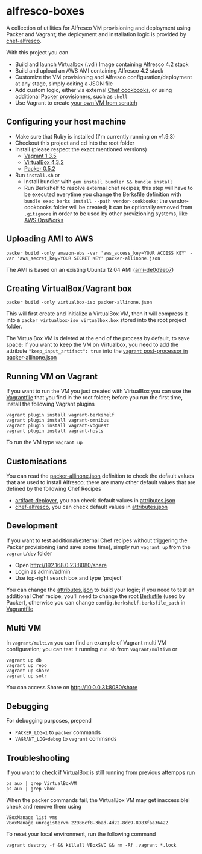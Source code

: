 alfresco-boxes
================

A collection of utilities for Alfresco VM provisioning and deployment using Packer and Vagrant; the deployment and installation logic is provided by [chef-alfresco](https://github.com/maoo/chef-alfresco).

With this project you can
* Build and launch Virtualbox (.vdi) Image containing Alfresco 4.2 stack
* Build and upload an AWS AMI containing Alfresco 4.2 stack
* Customize the VM provisioning and Alfresco configuration/deployment at any stage, simply editing a JSON file
* Add custom logic, either via external [Chef cookbooks](https://github.com/maoo/alfresco-boxes/tree/master/Berksfile), or using additional [Packer provisioners](https://github.com/maoo/alfresco-boxes/tree/master/packer-allinone.json#L127), such as ```shell```
* Use Vagrant to create [your own VM from scratch](https://github.com/maoo/alfresco-boxes/tree/master/vagrant/dev/Vagrantfile)

Configuring your host machine
---
* Make sure that Ruby is installed (I'm currently running on v1.9.3)
* Checkout this project and cd into the root folder
* Install (please respect the exact mentioned versions)
  * [Vagrant 1.3.5](http://docs.vagrantup.com/v2/installation/index.html)
  * [VirtualBox 4.3.2](https://www.virtualbox.org)
  * [Packer 0.5.2](http://www.packer.io/downloads.html)
* Run ```install.sh``` or
  * Install bundler with ```gem install bundler && bundle install```
  * Run Berkshelf to resolve external chef recipes; this step will have to be executed everytime you change the Berksfile definition with ```bundle exec berks install --path vendor-cookbooks```; the vendor-cookbooks folder will be created; it can be optionally removed from ```.gitignore``` in order to be used by other provizioning systems, like [AWS OpsWorks](http://docs.aws.amazon.com/opsworks/latest/userguide/workingcookbook-attributes.html)

Uploading AMI to AWS
---
```
packer build -only amazon-ebs -var 'aws_access_key=YOUR ACCESS KEY' -var 'aws_secret_key=YOUR SECRET KEY' packer-allinone.json
```
The AMI is based on an existing Ubuntu 12.04 AMI ([ami-de0d9eb7](http://thecloudmarket.com/image/ami-de0d9eb7--ubuntu-images-ebs-ubuntu-precise-12-04-amd64-server-20130222))

Creating VirtualBox/Vagrant box
---
```
packer build -only virtualbox-iso packer-allinone.json
```
This will first create and initialize a VirtualBox VM, then it will compress it into a ```packer_virtualbox-iso_virtualbox.box``` stored into the root project folder.

The VirtualBox VM is deleted at the end of the process by default, to save space; if you want to keep the VM on Virtualbox, you need to add the attribute ```"keep_input_artifact": true``` into the [```vagrant``` post-processor in packer-allinone.json](https://github.com/maoo/alfresco-boxes/tree/master/packer-allinone.json#L56)

Running VM on Vagrant
---
If you want to run the VM you just created with VirtualBox you can use the [Vagrantfile](https://github.com/maoo/alfresco-boxes/tree/master/Vagrantfile) that you find in the root folder; before you run the first time, install the following Vagrant plugins

```
vagrant plugin install vagrant-berkshelf
vagrant plugin install vagrant-omnibus
vagrant plugin install vagrant-vbguest
vagrant plugin install vagrant-hosts
```

To run the VM type ```vagrant up```

Customisations
---
You can read the [packer-allinone.json](https://github.com/maoo/alfresco-boxes/tree/master/packer-allinone.json) definition to check the default values that are used to install Alfresco; there are many other default values that are defined by the following Chef Recipes
* [artifact-deployer](https://github.com/maoo/artifact-deployer), you can check default values in [attributes.json](https://github.com/maoo/artifact-deployer/tree/master/attributes)
* [chef-alfresco](https://github.com/maoo/chef-alfresco), you can check default values in [attributes.json](https://github.com/maoo/chef-alfresco/tree/master/attributes)

Development
---
If you want to test additional/external Chef recipes without triggering the Packer provisioning (and save some time), simply run ```vagrant up``` from the ```vagrant/dev``` folder
* Open http://192.168.0.23:8080/share
* Login as admin/admin
* Use top-right search box and type 'project'

You can change the [attributes.json](https://github.com/maoo/alfresco-boxes/tree/master/vagrant/dev/attributes.json) to build your logic; if you need to test an additional Chef recipe, you'll need to change the root [Berksfile](https://github.com/maoo/alfresco-boxes/tree/master/Berksfile) (used by Packer), otherwise you can change ```config.berkshelf.berksfile_path``` in [Vagrantfile](https://github.com/maoo/alfresco-boxes/tree/master/vagrant/dev/Vagrantfile)

Multi VM
---
In ```vagrant/multivm``` you can find an example of Vagrant multi VM configuration; you can test it running ```run.sh``` from ```vagrant/multivm``` or

```
vagrant up db
vagrant up repo
vagrant up share
vagrant up solr
```

You can access Share on http://10.0.0.31:8080/share

Debugging
---
For debugging purposes, prepend
* ```PACKER_LOG=1``` to ```packer``` commands
* ```VAGRANT_LOG=debug``` to ```vagrant``` commsnds

Troubleshooting
---
If you want to check if VirtualBox is still running from previous attempps run

```
ps aux | grep VirtualBoxVM
ps aux | grep Vbox
```

When the packer commands fail, the VirtualBox VM may get inaccessiblel check and remove them using

```
VBoxManage list vms
VBoxManage unregistervm 22986cf8-3bad-4d22-8dc9-8983faa36422
```

To reset your local environment, run the following command

```
vagrant destroy -f && killall VBoxSVC && rm -Rf .vagrant *.lock
```
